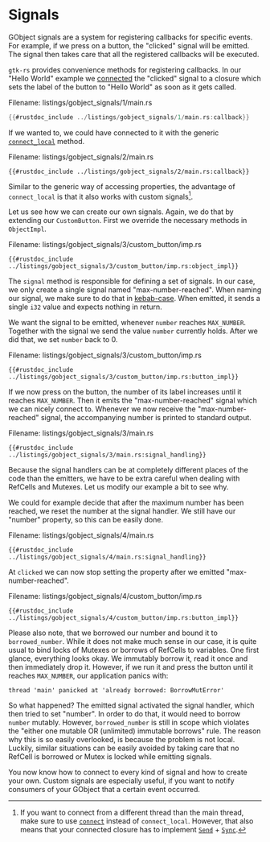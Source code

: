 # Signals

GObject signals are a system for registering callbacks for specific events.
For example, if we press on a button, the "clicked" signal will be emitted.
The signal then takes care that all the registered callbacks will be executed.

`gtk-rs` provides convenience methods for registering callbacks.
In our "Hello World" example we [connected](../docs/gtk4/trait.ButtonExt.html#tymethod.connect_clicked) the "clicked" signal to a closure which sets the label of the button to "Hello World" as soon as it gets called.

<span class="filename">Filename: listings/gobject_signals/1/main.rs</span>

```rust ,no_run
{{#rustdoc_include ../listings/gobject_signals/1/main.rs:callback}}
```

If we wanted to, we could have 
connected to it with the generic [`connect_local`](http://gtk-rs.org/docs/glib/object/trait.ObjectExt.html#tymethod.connect_local) method.

<span class="filename">Filename: listings/gobject_signals/2/main.rs</span>

```rust,no_run
{{#rustdoc_include ../listings/gobject_signals/2/main.rs:callback}}
```

Similar to the generic way of accessing properties, the advantage of `connect_local` is that it also works with custom signals[^1].

Let us see how we can create our own signals.
Again, we do that by extending our `CustomButton`.
First we override the necessary methods in `ObjectImpl`.

<span class="filename">Filename: listings/gobject_signals/3/custom_button/imp.rs</span>

```rust,no_run
{{#rustdoc_include ../listings/gobject_signals/3/custom_button/imp.rs:object_impl}}
```

The `signal` method is responsible for defining a set of signals.
In our case, we only create a single signal named "max-number-reached".
When naming our signal, we make sure to do that in [kebab-case](https://wiki.c2.com/?KebabCase).
When emitted, it sends a single `i32` value and expects nothing in return.

We want the signal to be emitted, whenever `number` reaches `MAX_NUMBER`.
Together with the signal we send the value `number` currently holds.
After we did that, we set `number` back to 0.

<span class="filename">Filename: listings/gobject_signals/3/custom_button/imp.rs</span>

```rust,no_run
{{#rustdoc_include ../listings/gobject_signals/3/custom_button/imp.rs:button_impl}}
```

If we now press on the button, the number of its label increases until it reaches `MAX_NUMBER`.
Then it emits the "max-number-reached" signal which we can nicely connect to.
Whenever we now receive the "max-number-reached" signal, the accompanying number is printed to standard output.

<span class="filename">Filename: listings/gobject_signals/3/main.rs</span>

```rust,no_run
{{#rustdoc_include ../listings/gobject_signals/3/main.rs:signal_handling}}
```

Because the signal handlers can be at completely different places of the code than the emitters, we have to be extra careful when dealing with RefCells and Mutexes.
Let us modify our example a bit to see why.

We could for example decide that after the maximum number has been reached, we reset the number at the signal handler.
We still have our "number" property, so this can be easily done.

<span class="filename">Filename: listings/gobject_signals/4/main.rs</span>

```rust,no_run
{{#rustdoc_include ../listings/gobject_signals/4/main.rs:signal_handling}}
```

At `clicked` we can now stop setting the property after we emitted "max-number-reached".

<span class="filename">Filename: listings/gobject_signals/4/custom_button/imp.rs</span>

```rust,no_run
{{#rustdoc_include ../listings/gobject_signals/4/custom_button/imp.rs:button_impl}}
```

Please also note, that we borrowed our number and bound it to `borrowed_number`.
While it does not make much sense in our case, it is quite usual to bind locks of Mutexes or borrows of RefCells to variables.
One first glance, everything looks okay.
We immutably borrow it, read it once and then immediately drop it.
However, if we run it and press the button until it reaches `MAX_NUMBER`, our application panics with:

```console
thread 'main' panicked at 'already borrowed: BorrowMutError'
```

So what happened?
The emitted signal activated the signal handler, which then tried to set "number".
In order to do that, it would need to borrow `number` mutably.
However, `borrowed_number` is still in scope which violates the "either one mutable OR (unlimited) immutable borrows" rule.
The reason why this is so easily overlooked, is because the problem is not local.
Luckily, similar situations can be easily avoided by taking care that no RefCell is borrowed or Mutex is locked while emitting signals.

You now know how to connect to every kind of signal and how to create your own.
Custom signals are especially useful, if you want to notify consumers of your GObject that a certain event occurred.


[^1]: If you want to connect from a different thread than the main thread, make sure to use [`connect`](http://gtk-rs.org/docs/glib/object/trait.ObjectExt.html#tymethod.connect) instead of `connect_local`. However, that also means that your connected closure has to implement [`Send`](https://doc.rust-lang.org/stable/core/marker/trait.Send.html) + [`Sync`](https://doc.rust-lang.org/stable/core/marker/trait.Sync.html).

